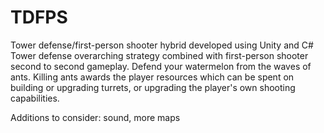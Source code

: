 # TDFPS
Tower defense/first-person shooter hybrid developed using Unity and C#
Tower defense overarching strategy combined with first-person shooter second to second gameplay.
Defend your watermelon from the waves of ants. Killing ants awards the player resources which can be spent
on building or upgrading turrets, or upgrading the player's own shooting capabilities.

Additions to consider: sound, more maps
